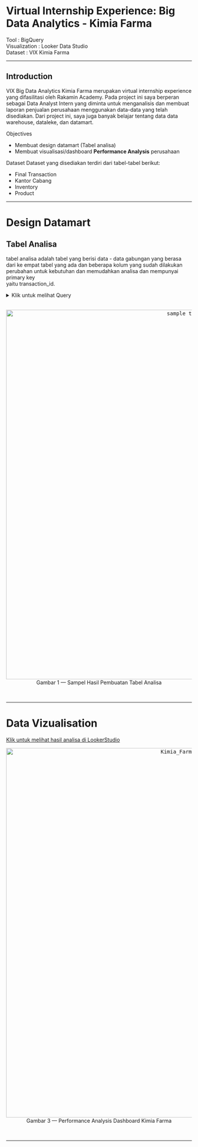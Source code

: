 
# **Virtual Internship Experience: Big Data Analytics - Kimia Farma**

Tool : BigQuery  <br>
Visualization : Looker Data Studio  <br>
Dataset : VIX Kimia Farma

---

## Introduction

VIX Big Data Analytics Kimia Farma merupakan virtual internship experience yang difasilitasi oleh Rakamin Academy. Pada project ini saya berperan sebagai Data Analyst Intern yang diminta untuk menganalisis dan membuat laporan penjualan perusahaan menggunakan data-data yang telah disediakan. Dari project ini, saya juga banyak belajar tentang data data warehouse, dataleke, dan datamart.


Objectives

- Membuat design datamart (Tabel analisa)
- Membuat visualisasi/dashboard **Performance Analysis** perusahaan

Dataset
Dataset yang disediakan terdiri dari tabel-tabel berikut:

- Final Transaction
- Kantor Cabang
- Inventory
- Product

---

# Design Datamart

## Tabel Analisa 

tabel analisa adalah tabel yang berisi data - data gabungan yang berasa dari ke empat tabel yang ada  dan beberapa kolum yang sudah dilakukan perubahan untuk kebutuhan dan memudahkan analisa dan mempunyai primary key <br>
yaitu transaction_id.</p>

<details>
  <summary> Klik untuk melihat Query </summary>
    <br>

```sql
create table kf_tabel_analisa as 
select 
	ft.transaction_id, 
      ft.date,
      inv.branch_id,
      kc.branch_name,
      kc.kota,
      kc.provinsi,
      kc.rating as rating_cabang,
      ft.customer_name,
      pd.product_id,
      inv.product_name,
      pd.price as actual_price,
      round(ft.discount_percentage*100)  as discount_percentage ,
      case 
      		when pd.price  <= 50000 then '10%'
      		when pd.price  between  50000 and 100000 then '15%'
      		when pd.price  between  100000 and 300000 then '20%'
      		when pd.price  between  300000 and 500000 then '25%'
      		when pd.price  > 500000 then '30%' 
      end as presentase_gross_laba,
      round(pd.price  - (pd.price * ft.discount_percentage)) as nett_sales,
      round(pd.price - (pd.price  - (pd.price * ft.discount_percentage))) nett_profit
from  
	  kf_final_transaction ft
join  
	  kf_inventory  inv 
on 
	  ft.branch_id = inv.branch_id
join  
	  kf_kantor_cabang kc
on 
	  inv.branch_id = kc.branch_id 
join 
	  kf_product pd 
on
	  pd.product_id = inv.product_id 
```
<br>
</details>
<br>

<p align="center">
    <kbd> <img width="1000" alt="sample table base" src="http://localhost:8888/files/Desktop/Screenshot%202024-03-02%20at%2000.12.50.png?_xsrf=2%7C97c5d64a%7C684935e6fd791e2cb566a127c7af8c59%7C1709311200"> </kbd> <br>
    Gambar 1 — Sampel Hasil Pembuatan Tabel Analisa 
</p>
<br>

---                                
# **Data Vizualisation**
[Klik untuk melihat hasil analisa di LookerStudio](https://lookerstudio.google.com/reporting/b4c9f280-8d2a-4510-bf21-c6ee7d5120e6)

<p align="center">
    <kbd> <img width="1000" alt="Kimia_Farma_page-0001" src="http://localhost:8888/files/Desktop/Screenshot%202024-03-02%20at%2000.18.43.png?_xsrf=2%7C97c5d64a%7C684935e6fd791e2cb566a127c7af8c59%7C1709311200"> </kbd> <br>
    Gambar 3 — Performance Analysis Dashboard Kimia Farma
</p>
<br>

---
